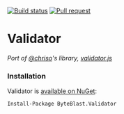 [![Build status](https://ci.appveyor.com/api/projects/status/pt6cdok1qrimuftg?svg=true)](https://ci.appveyor.com/project/ByteBlast/validator)
[![Pull request](http://www.issuestats.com/github/byteblast/Validator/badge/pr?style=flat)](http://www.issuestats.com/github/byteblast/validator)




# Validator

*Port of [@chriso](https://github.com/chriso)'s library, [validator.js](https://github.com/chriso/validator.js)*


### Installation

Validator is [available on NuGet](https://www.nuget.org/packages/ByteBlast.Validator/):

    Install-Package ByteBlast.Validator
